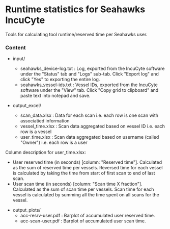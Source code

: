 # Runtime statistics for Seahawks IncuCyte
Tools for calculating tool runtime/reserved time per Seahawks user. 


### Content
- input/
   - seahawks_device-log.txt : Log, exported from the IncuCyte software under the "Status" tab and "Logs" sub-tab. Click "Export log" and click "Yes" to exporting the entire log.
   - seahawks_vessel-ids.txt : Vessel IDs, exported from the IncuCyte software under the "View" tab. Click "Copy grid to clipboard" and paste text into notepad and save.

- output_excel/
   - scan_data.xlsx : Data for each scan i.e. each row is one scan with associatied information
   - vessel_time.xlsx : Scan data aggregated based on vessel ID i.e. each row is a vessel
   - user_time.xlsx : Scan data aggregated based on username (called "Owner") i.e. each row is a user

Column description for user_time.xlsx:
* User reserved time (in seconds) [column: "Reserved time"]. Calculated as the sum of reserved time per vessels. Reversed time for each vessel is calculated by taking the time from start of first scan to end of last scan.
* User scan time (in seconds) [column: "Scan time X fraction"]. Calculated as the sum of scan time per vessels. Scan time for each vessel is calculated by summing all the time spent on all scans for the vessel.


- output_plots/
   - acc-resrv-user.pdf : Barplot of accumulated user reserved time.
   - acc-scan-user.pdf : Barplot of accumulated user scan time.
